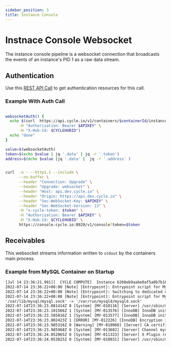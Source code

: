 ```yaml
---
sidebar_position: 3
title: Instance Console
---
```


# Instnace Console Websocket

The instance console pipeline is a websocket connection that broadcasts the events of an instance's PID 1 as a raw data stream.

## Authentication

Use this [REST API Call](/api#tag/WebsocketAuth/paths/~1v1~1containers~1%7BcontainerId%7D~1instances~1%7BinstanceId%7D~1console/get) to get authentication resources for this call.

### Example With Auth Call

```bash

websocketAuth() {
  echo $(curl  https://api.cycle.io/v1/containers/$containerId/instances/$instanceId/console \
      -H "Authorization: Bearer $APIKEY" \
      -H "X-Hub-Id: $CYCLEHUBID")
  echo "done"
}

value=$(websocketAuth)
token=$(echo $value | jq '.data' | jq -r '.token')
address=$(echo $value |jq '.data' |  jq -r '.address' )


curl  -o - --http1.1 --include \
      --no-buffer \
      --header "Connection: Upgrade" \
      --header "Upgrade: websocket" \
      --header "Host: api.dev.cycle.io" \
      --header "Origin: https://api.dev.cycle.io" \
      --header "Sec-WebSocket-Key: $APIKEY" \
      --header "Sec-WebSocket-Version: 13" \
      -H "x-cycle-token: $token" \
      -H "Authorization: Bearer $APIKEY" \
      -H "X-Hub-Id: $CYCLEHUBID" \
      https://console.cycle.io:8920/v1/console?token=$token
```

## Receivables

This websocket streams information written to `stdout` by the containers main process.

### Example from MySQL Container on Startup

```txt
[Jul 14 23:36:21.991][  CYCLE COMPUTE]  Instance 6260eb9aabe0af5a0b7b1680 started
2022-07-14 23:36:22+00:00 [Note] [Entrypoint]: Entrypoint script for MySQL Server 8.0.28-1.el8 started.
2022-07-14 23:36:22+00:00 [Note] [Entrypoint]: Switching to dedicated user 'mysql'
2022-07-14 23:36:22+00:00 [Note] [Entrypoint]: Entrypoint script for MySQL Server 8.0.28-1.el8 started.
'/var/lib/mysql/mysql.sock' -> '/var/run/mysqld/mysqld.sock'
2022-07-14T23:36:23.081414Z 0 [System] [MY-010116] [Server] /usr/sbin/mysqld (mysqld 8.0.28) starting as process 1
2022-07-14T23:36:23.101566Z 1 [System] [MY-013576] [InnoDB] InnoDB initialization has started.
2022-07-14T23:36:23.585816Z 1 [System] [MY-013577] [InnoDB] InnoDB initialization has ended.
2022-07-14T23:36:23.802423Z 1 [ERROR] [MY-012226] [InnoDB] Encryption information in datafile: ./test/users.ibd can't be decrypted, please confirm that keyring is loaded.
2022-07-14T23:36:23.985316Z 0 [Warning] [MY-010068] [Server] CA certificate ca.pem is self signed.
2022-07-14T23:36:23.985968Z 0 [System] [MY-013602] [Server] Channel mysql_main configured to support TLS. Encrypted connections are now supported for this channel.
2022-07-14T23:36:24.052065Z 0 [System] [MY-011323] [Server] X Plugin ready for connections. Bind-address: '::' port: 33060, socket: /var/run/mysqld/mysqlx.sock
2022-07-14T23:36:24.053825Z 0 [System] [MY-010931] [Server] /usr/sbin/mysqld: ready for connections. Version: '8.0.28'  socket: '/var/run/mysqld/mysqld.sock'  port: 3306  MySQL Community Server - GPL.��
```
